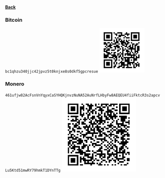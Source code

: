 **[Back](https://github.com/piquark6046/piquark6046)**

### Bitcoin
`bc1qhzu340jjc42jpvz5t0knjxe8s0dkf5gpcresue`
![bitcoin](https://github.com/piquark6046/piquark6046/blob/master/docs/cryptocurrency/bitcoin.png)

### Monero
`461ufjw82AcFsnVnYqyxCaSYHQKjnvzNuNA52AuNrfLHbyFw8AEQEU4fiiFktcR3s2apcvLu5Ktd51mwRY79hmkT1DYnTTg`
![bitcoin](https://github.com/piquark6046/piquark6046/blob/master/docs/cryptocurrency/monero.png)
